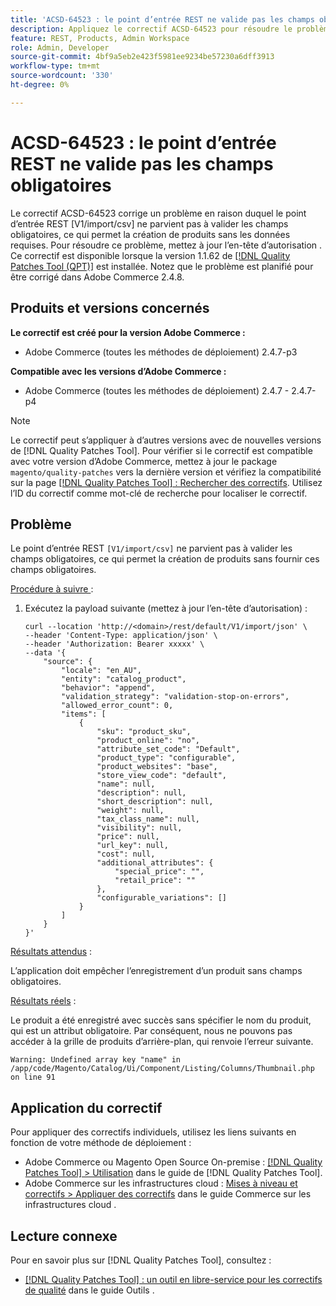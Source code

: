 ```yaml
---
title: 'ACSD-64523 : le point d’entrée REST ne valide pas les champs obligatoires'
description: Appliquez le correctif ACSD-64523 pour résoudre le problème où le point d’entrée REST « [V1/import/csv] » ne parvient pas à valider les champs obligatoires, ce qui permet la création de produits sans fournir les champs obligatoires requis.
feature: REST, Products, Admin Workspace
role: Admin, Developer
source-git-commit: 4bf9a5eb2e423f5981ee9234be57230a6dff3913
workflow-type: tm+mt
source-wordcount: '330'
ht-degree: 0%

---
```



# ACSD-64523 : le point d’entrée REST ne valide pas les champs obligatoires

Le correctif ACSD-64523 corrige un problème en raison duquel le point d’entrée REST [V1/import/csv] ne parvient pas à valider les champs obligatoires, ce qui permet la création de produits sans les données requises. Pour résoudre ce problème, mettez à jour l’en-tête d’autorisation . Ce correctif est disponible lorsque la version 1.1.62 de [[!DNL Quality Patches Tool (QPT)]](/help/tools/quality-patches-tool/quality-patches-tool-to-self-serve-quality-patches.md) est installée. Notez que le problème est planifié pour être corrigé dans Adobe Commerce 2.4.8.

## Produits et versions concernés

**Le correctif est créé pour la version Adobe Commerce :**

* Adobe Commerce (toutes les méthodes de déploiement) 2.4.7-p3

**Compatible avec les versions d’Adobe Commerce :**

* Adobe Commerce (toutes les méthodes de déploiement) 2.4.7 - 2.4.7-p4

>[!NOTE]
>
>Le correctif peut s’appliquer à d’autres versions avec de nouvelles versions de [!DNL Quality Patches Tool]. Pour vérifier si le correctif est compatible avec votre version d’Adobe Commerce, mettez à jour le package `magento/quality-patches` vers la dernière version et vérifiez la compatibilité sur la page [[!DNL Quality Patches Tool] : Rechercher des correctifs](https://experienceleague.adobe.com/tools/commerce-quality-patches/index.html?lang=fr). Utilisez l’ID du correctif comme mot-clé de recherche pour localiser le correctif.

## Problème

Le point d’entrée REST `[V1/import/csv]` ne parvient pas à valider les champs obligatoires, ce qui permet la création de produits sans fournir ces champs obligatoires.

<u>Procédure à suivre </u> :

1. Exécutez la payload suivante (mettez à jour l’en-tête d’autorisation) :

   ```
   curl --location 'http://<domain>/rest/default/V1/import/json' \
   --header 'Content-Type: application/json' \
   --header 'Authorization: Bearer xxxxx' \
   --data '{
       "source": {
           "locale": "en_AU",
           "entity": "catalog_product",
           "behavior": "append",
           "validation_strategy": "validation-stop-on-errors",
           "allowed_error_count": 0,
           "items": [
               {
                   "sku": "product_sku",
                   "product_online": "no",
                   "attribute_set_code": "Default",
                   "product_type": "configurable",
                   "product_websites": "base",
                   "store_view_code": "default",
                   "name": null,
                   "description": null,
                   "short_description": null,
                   "weight": null,
                   "tax_class_name": null,
                   "visibility": null,
                   "price": null,
                   "url_key": null,
                   "cost": null,
                   "additional_attributes": {
                       "special_price": "",
                       "retail_price": ""
                   },
                   "configurable_variations": []
               }
           ]
       }
   }'
   ```

<u>Résultats attendus</u> :

L’application doit empêcher l’enregistrement d’un produit sans champs obligatoires.

<u>Résultats réels</u> :

Le produit a été enregistré avec succès sans spécifier le nom du produit, qui est un attribut obligatoire. Par conséquent, nous ne pouvons pas accéder à la grille de produits d’arrière-plan, qui renvoie l’erreur suivante.

`Warning: Undefined array key "name" in /app/code/Magento/Catalog/Ui/Component/Listing/Columns/Thumbnail.php on line 91`

## Application du correctif

Pour appliquer des correctifs individuels, utilisez les liens suivants en fonction de votre méthode de déploiement :

* Adobe Commerce ou Magento Open Source On-premise : [[!DNL Quality Patches Tool] > Utilisation](/help/tools/quality-patches-tool/usage.md) dans le guide de [!DNL Quality Patches Tool].
* Adobe Commerce sur les infrastructures cloud : [Mises à niveau et correctifs > Appliquer des correctifs](https://experienceleague.adobe.com/docs/commerce-cloud-service/user-guide/develop/upgrade/apply-patches.html?lang=fr) dans le guide Commerce sur les infrastructures cloud .

## Lecture connexe

Pour en savoir plus sur [!DNL Quality Patches Tool], consultez :

* [[!DNL Quality Patches Tool] : un outil en libre-service pour les correctifs de qualité](/help/tools/quality-patches-tool/quality-patches-tool-to-self-serve-quality-patches.md) dans le guide Outils .
